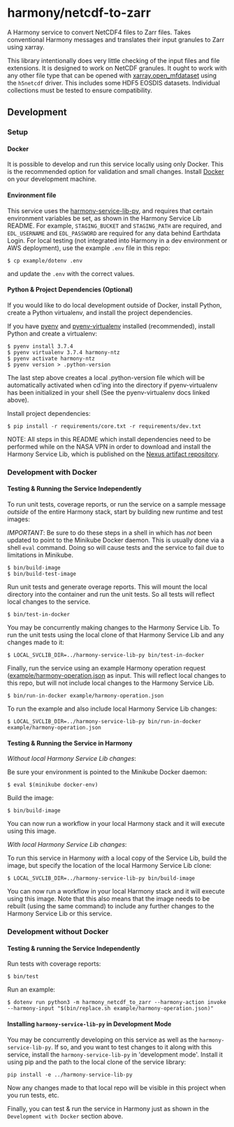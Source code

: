 # harmony/netcdf-to-zarr

A Harmony service to convert NetCDF4 files to Zarr files.  Takes conventional Harmony messages and translates
their input granules to Zarr using xarray.

This library intentionally does very little checking of the input files and file extensions.  It is designed
to work on NetCDF granules.  It ought to work with any other file type that can be opened with
[xarray.open_mfdataset](http://xarray.pydata.org/en/stable/generated/xarray.open_mfdataset.html) using the
`h5netcdf` driver.  This includes some HDF5 EOSDIS datasets.  Individual collections must be tested to ensure
compatibility.


## Development

### Setup

#### Docker

It is possible to develop and run this service locally using only Docker.  This is the recommended option
for validation and small changes. Install [Docker](https://www.docker.com/get-started) on your development
machine.

#### Environment file

This service uses the
[harmony-service-lib-py](https://github.com/nasa/harmony-service-lib-py),
and requires that certain environment variables be set, as shown in the Harmony Service Lib README. For example,
`STAGING_BUCKET` and `STAGING_PATH` are required, and `EDL_USERNAME` and `EDL_PASSWORD` are required for any
data behind Earthdata Login. For local testing (not integrated into Harmony in a dev environment or AWS
deployment), use the example `.env` file in this repo:

    $ cp example/dotenv .env

and update the `.env` with the correct values.

#### Python & Project Dependencies (Optional)

If you would like to do local development outside of Docker, install Python, create a Python virtualenv,
and install the project dependencies.

If you have [pyenv](https://github.com/pyenv/pyenv) and
[pyenv-virtualenv](https://github.com/pyenv/pyenv-virtualenv) installed (recommended), install Python and
create a virtualenv:

    $ pyenv install 3.7.4
    $ pyenv virtualenv 3.7.4 harmony-ntz
    $ pyenv activate harmony-ntz
    $ pyenv version > .python-version

The last step above creates a local .python-version file which will be automatically activated when cd'ing into the
directory if pyenv-virtualenv has been initialized in your shell (See the pyenv-virtualenv docs linked above).

Install project dependencies:

    $ pip install -r requirements/core.txt -r requirements/dev.txt

NOTE: All steps in this README which install dependencies need to be performed while on the NASA VPN
in order to download and install the Harmony Service Lib, which is published on the
[Nexus artifact repository](https://maven.earthdata.nasa.gov/).

### Development with Docker

#### Testing & Running the Service Independently

To run unit tests, coverage reports, or run the service on a sample message _outside_ of the
entire Harmony stack, start by building new runtime and test images:

*IMPORTANT*: Be sure to do these steps in a shell in which has *not* been updated to point to
the Minikube Docker daemon. This is usually done via a shell `eval` command. Doing so will
cause tests and the service to fail due to limitations in Minikube.

    $ bin/build-image
    $ bin/build-test-image

Run unit tests and generate overage reports. This will mount the local directory into the
container and run the unit tests. So all tests will reflect local changes to the service.

    $ bin/test-in-docker

You may be concurrently making changes to the Harmony Service Lib. To run the unit tests using
the local clone of that Harmony Service Lib and any changes made to it:

    $ LOCAL_SVCLIB_DIR=../harmony-service-lib-py bin/test-in-docker

Finally, run the service using an example Harmony operation request
([example/harmony-operation.json](example/harmony-operation.json) as input.  This will reflect
local changes to this repo, but will not include local changes to the Harmony Service Lib.

    $ bin/run-in-docker example/harmony-operation.json

To run the example and also include local Harmony Service Lib changes:

    $ LOCAL_SVCLIB_DIR=../harmony-service-lib-py bin/run-in-docker example/harmony-operation.json

#### Testing & Running the Service in Harmony

*Without local Harmony Service Lib changes*:

Be sure your environment is pointed to the Minikube Docker daemon:

    $ eval $(minikube docker-env)

Build the image:

    $ bin/build-image

You can now run a workflow in your local Harmony stack and it will execute using this image.

*With local Harmony Service Lib changes*:

To run this service in Harmony *with* a local copy of the Service Lib, build
the image, but specify the location of the local Harmony Service Lib clone:

    $ LOCAL_SVCLIB_DIR=../harmony-service-lib-py bin/build-image

You can now run a workflow in your local Harmony stack and it will execute using this image.
Note that this also means that the image needs to be rebuilt (using the same command) to
include any further changes to the Harmony Service Lib or this service.

### Development without Docker

#### Testing & running the Service Independently

Run tests with coverage reports:

    $ bin/test

Run an example:

    $ dotenv run python3 -m harmony_netcdf_to_zarr --harmony-action invoke --harmony-input "$(bin/replace.sh example/harmony-operation.json)"

#### Installing `harmony-service-lib-py` in Development Mode

You may be concurrently developing on this service as well as the `harmony-service-lib-py`. If so, and you
want to test changes to it along with this service, install the `harmony-service-lib-py` in 'development mode'.
Install it using pip and the path to the local clone of the service library:

```
pip install -e ../harmony-service-lib-py
```

Now any changes made to that local repo will be visible in this project when you run tests, etc.

Finally, you can test & run the service in Harmony just as shown in the `Development with Docker` section above.
